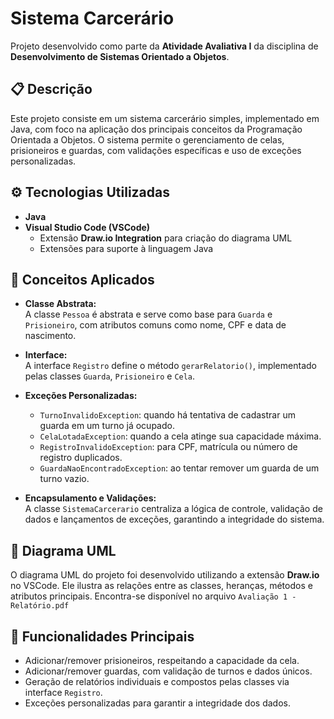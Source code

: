 # Sistema Carcerário

Projeto desenvolvido como parte da **Atividade Avaliativa I** da disciplina de **Desenvolvimento de Sistemas Orientado a Objetos**.

## 📋 Descrição
Este projeto consiste em um sistema carcerário simples, implementado em Java, com foco na aplicação dos principais conceitos da Programação Orientada a Objetos. O sistema permite o gerenciamento de celas, prisioneiros e guardas, com validações específicas e uso de exceções personalizadas.

## ⚙️ Tecnologias Utilizadas
- **Java**
- **Visual Studio Code (VSCode)**
  - Extensão **Draw.io Integration** para criação do diagrama UML
  - Extensões para suporte à linguagem Java

## 📌 Conceitos Aplicados

- **Classe Abstrata:**  
  A classe `Pessoa` é abstrata e serve como base para `Guarda` e `Prisioneiro`, com atributos comuns como nome, CPF e data de nascimento.

- **Interface:**  
  A interface `Registro` define o método `gerarRelatorio()`, implementado pelas classes `Guarda`, `Prisioneiro` e `Cela`.

- **Exceções Personalizadas:**
  - `TurnoInvalidoException`: quando há tentativa de cadastrar um guarda em um turno já ocupado.
  - `CelaLotadaException`: quando a cela atinge sua capacidade máxima.
  - `RegistroInvalidoException`: para CPF, matrícula ou número de registro duplicados.
  - `GuardaNaoEncontradoException`: ao tentar remover um guarda de um turno vazio.

- **Encapsulamento e Validações:**  
  A classe `SistemaCarcerario` centraliza a lógica de controle, validação de dados e lançamentos de exceções, garantindo a integridade do sistema.

## 📎 Diagrama UML
O diagrama UML do projeto foi desenvolvido utilizando a extensão **Draw.io** no VSCode. Ele ilustra as relações entre as classes, heranças, métodos e atributos principais. Encontra-se disponível no arquivo `Avaliação 1 - Relatório.pdf`

## 🚀 Funcionalidades Principais

- Adicionar/remover prisioneiros, respeitando a capacidade da cela.
- Adicionar/remover guardas, com validação de turnos e dados únicos.
- Geração de relatórios individuais e compostos pelas classes via interface `Registro`.
- Exceções personalizadas para garantir a integridade dos dados.


